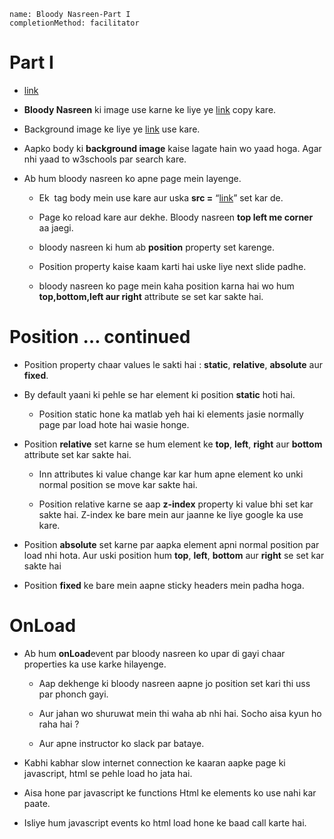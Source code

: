 ```ngMeta
name: Bloody Nasreen-Part I
completionMethod: facilitator
```
# Part I

- [link](http://codepen.io/navgurukul/full/PWbvPb/)

- **Bloody Nasreen** ki image use karne ke liye ye [link](http://navgurukul.org/bloodynasreen/front.png) copy kare.

- Background image ke liye ye [link](http://navgurukul.org/bloodynasreen/explosion.jpg) use kare.

- Aapko body ki **background image** kaise lagate hain wo yaad hoga. Agar nhi yaad to w3schools par search kare.

- Ab hum bloody nasreen ko apne page mein layenge.
	- Ek **<img>** tag body mein use kare aur uska **src =** “[link](http://navgurukul.org/bloodynasreen/front.png)”  set kar de.

	- Page ko reload kare aur dekhe. Bloody nasreen **top left me corner** aa jaegi. 

	- bloody nasreen ki hum ab **position** property set karenge.

	- Position property kaise kaam karti hai uske liye next slide padhe.

	- bloody nasreen ko page mein kaha position karna hai wo hum **top,bottom,left aur right** attribute 
	se set kar sakte hai.

# Position … continued

- Position property chaar values le sakti hai : **static**, **relative**, **absolute** aur **fixed**.

- By default yaani ki pehle se har element ki position **static** hoti hai.

	- Position static hone ka matlab yeh hai ki elements jasie normally page par load hote hai wasie honge.

- Position **relative** set karne se hum element ke **top**, **left**, **right** aur **bottom** attribute set kar sakte hai.

	- Inn attributes ki value change kar kar hum apne element ko unki normal position se move kar sakte hai.

	- Position relative karne se aap **z-index** property ki value bhi set kar sakte hai. Z-index ke bare mein aur jaanne ke liye google ka use kare.

- Position **absolute** set karne par aapka element apni normal position par load nhi hota. Aur uski position hum **top**, **left**,  **bottom** aur **right** se set kar sakte hai

- Position **fixed** ke bare mein aapne sticky headers mein padha hoga.

# OnLoad

- Ab hum **onLoad**event par bloody nasreen ko upar di gayi chaar properties ka use 
karke hilayenge.

	- Aap dekhenge ki bloody nasreen aapne jo position set kari thi uss par phonch gayi.

	- Aur jahan wo shuruwat mein thi waha ab nhi hai. Socho aisa kyun ho raha hai ? 

	- Aur apne instructor ko slack par bataye.

- Kabhi kabhar slow internet connection ke kaaran aapke page ki javascript, html se 
pehle load ho jata hai.

- Aisa hone par javascript ke functions Html ke elements ko use nahi kar paate.

- Isliye hum javascript events ko html load hone ke baad call karte hai.
